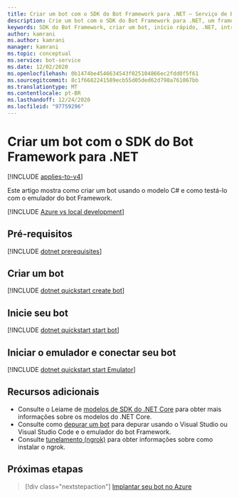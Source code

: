 ```yaml
---
title: Criar um bot com o SDK do Bot Framework para .NET – Serviço de Bot
description: Crie um bot com o SDK do Bot Framework para .NET, um framework avançado para a criação de bots.
keywords: SDK do Bot Framework, criar um bot, início rápido, .NET, introdução, bot C#
author: kamrani
ms.author: kamrani
manager: kamrani
ms.topic: conceptual
ms.service: bot-service
ms.date: 12/02/2020
ms.openlocfilehash: 0b1474be4546634543f025104866ec2fdd0f5f61
ms.sourcegitcommit: 8c1f6682241589ecb55d05ded62d798a761067bb
ms.translationtype: MT
ms.contentlocale: pt-BR
ms.lasthandoff: 12/24/2020
ms.locfileid: "97759296"
---
```

# <a name="create-a-bot-with-the-bot-framework-sdk-for-net"></a>Criar um bot com o SDK do Bot Framework para .NET

[!INCLUDE [applies-to-v4](../includes/applies-to-v4-current.md)]

Este artigo mostra como criar um bot usando o modelo C# e como testá-lo com o emulador do bot Framework.

[!INCLUDE [Azure vs local development](../includes/snippet-quickstart-paths.md)]

<!-- Delete this include file [!INCLUDE [dotnet quickstart](../includes/quickstart-dotnet.md)] -->

## <a name="prerequisites"></a>Pré-requisitos

[!INCLUDE [dotnet prerequisites](../includes/quickstart/dotnet/quickstart-dotnet-prerequisites.md)]

## <a name="create-a-bot"></a>Criar um bot

[!INCLUDE [dotnet quickstart create bot](../includes/quickstart/dotnet/quickstart-dotnet-create-bot.md)]

## <a name="start-your-bot"></a>Inicie seu bot

[!INCLUDE [dotnet quickstart start bot](../includes/quickstart/dotnet/quickstart-dotnet-start-bot.md)]

## <a name="start-the-emulator-and-connect-your-bot"></a>Iniciar o emulador e conectar seu bot

[!INCLUDE [dotnet quickstart start Emulator](../includes/quickstart/common/quickstart-start-emulator.md)]

## <a name="additional-resources"></a>Recursos adicionais

- Consulte o Leiame de [modelos de SDK do .NET Core](https://github.com/microsoft/BotBuilder-Samples/tree/main/generators/dotnet-templates#readme) para obter mais informações sobre os modelos do .NET Core.
- Consulte como [depurar um bot](../bot-service-debug-channel-ngrok.md) para depurar usando o Visual Studio ou Visual Studio Code e o emulador do bot Framework.
- Consulte [tunelamento (ngrok)](https://github.com/Microsoft/BotFramework-Emulator/wiki/Tunneling-(ngrok)) para obter informações sobre como instalar o ngrok.

## <a name="next-steps"></a>Próximas etapas

> [!div class="nextstepaction"]
> [Implantar seu bot no Azure](../bot-builder-deploy-az-cli.md)
